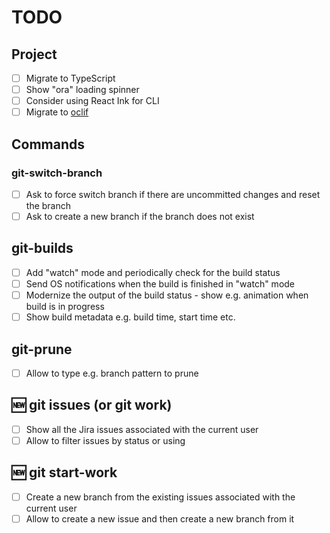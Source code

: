 # TODO

## Project

- [ ] Migrate to TypeScript
- [ ] Show "ora" loading spinner
- [ ] Consider using React Ink for CLI
- [ ] Migrate to [oclif](https://oclif.io/)

## Commands

### git-switch-branch

- [ ] Ask to force switch branch if there are uncommitted changes and reset the branch
- [ ] Ask to create a new branch if the branch does not exist

## git-builds

- [ ] Add "watch" mode and periodically check for the build status
- [ ] Send OS notifications when the build is finished in "watch" mode
- [ ] Modernize the output of the build status - show e.g. animation when build is in progress
- [ ] Show build metadata e.g. build time, start time etc.

## git-prune

- [ ] Allow to type e.g. branch pattern to prune

## 🆕 git issues (or git work)

- [ ] Show all the Jira issues associated with the current user
- [ ] Allow to filter issues by status or using

## 🆕 git start-work

- [ ] Create a new branch from the existing issues associated with the current user
- [ ] Allow to create a new issue and then create a new branch from it
